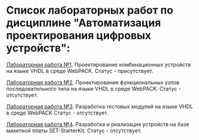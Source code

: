 # Список лабораторных работ по дисциплине "Автоматизация проектирования цифровых устройств":

[Лабораторная работа №1](https://github.com/oooNAKooo/BSUIR/tree/main/7%20sem/APCU/lab_1). Проектирование комбинационных устройств на языке VHDL в среде WebPACK. Статус - присутствует.

[Лабораторная работа №2](https://github.com/oooNAKooo/BSUIR/tree/main/7%20sem/APCU/lab_2). Проектирование функциональных узлов
последовательного типа на языке VHDL в среде WebPACK. Статус - отсутствует.

[Лабораторная работа №3](https://github.com/oooNAKooo/BSUIR/tree/main/7%20sem/APCU/lab_3). Разработка тестовых модулей на языке VHDL в среде WebPACK Статус - отсутствует.

[Лабораторная работа №4](https://github.com/oooNAKooo/BSUIR/tree/main/7%20sem/APCU/lab_4). Разработка и реализация устройств на базе макетной платы SET-StarterKit. Статус - отсутствует.
